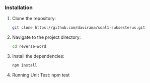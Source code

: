 ### Installation

1. Clone the repository:

    ```bash
    git clone https://github.com/davirama/soal1-suksesterus.git
    ```

2. Navigate to the project directory:

    ```bash
    cd reverse-word
    ```

3. Install the dependencies:

    ```bash
    npm install
    ```

4. Running Unit Test:
   npm test

